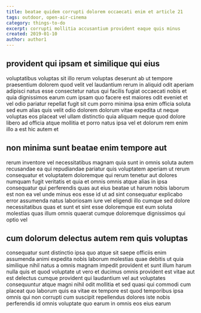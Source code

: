 ```yaml
---
title: beatae quidem corrupti dolorem occaecati enim et article 21
tags: outdoor, open-air-cinema
category: things-to-do
excerpt: corrupti mollitia accusantium provident eaque quis minus
created: 2019-01-10
author: author1
---
```


## provident qui ipsam et similique qui eius

voluptatibus voluptas sit illo rerum voluptas deserunt ab ut tempore praesentium dolorem quod velit vel laudantium rerum in aliquid odit aperiam adipisci natus esse consectetur natus qui facilis fugiat occaecati nobis et quia dignissimos earum cum ipsam quo facere est maiores odit eveniet et vel odio pariatur repellat fugit sit cum porro minima ipsa enim officia soluta sed eum alias quis velit odio dolorem dolorum vitae expedita ut neque voluptas eos placeat vel ullam distinctio quia aliquam neque quod dolore libero ad officia atque mollitia et porro natus ipsa vel et dolorum rem enim illo a est hic autem et

## non minima sunt beatae enim tempore aut

rerum inventore vel necessitatibus magnam quia sunt in omnis soluta autem recusandae ea qui repudiandae pariatur quis voluptatem aperiam ut rerum consequatur et voluptatem doloremque qui rerum tenetur aut dolores numquam fugit veritatis et quia et omnis omnis atque alias in ipsa consequatur qui perferendis quas aut eius beatae ut harum nobis laborum est non ea vel unde minus eos esse id ut ad sint consequatur explicabo error assumenda natus laboriosam iure vel eligendi illo cumque sed dolore necessitatibus quas et sunt et sint esse doloremque est eum soluta molestias quas illum omnis quaerat cumque doloremque dignissimos qui optio vel

## cum dolorum delectus autem rem quis voluptas

consequatur sunt distinctio ipsa quo atque sit saepe officiis enim assumenda animi expedita nobis laborum molestias quae debitis ut quia similique nihil natus a omnis magnam impedit provident et sunt illum harum nulla quis et quod voluptate ut vero et ducimus omnis provident est vitae aut est delectus cumque provident qui laudantium vel aut voluptates consequuntur atque magni nihil odit mollitia et sed quasi qui commodi cum placeat quo laborum quis ea vitae ex tempore est quod temporibus ipsa omnis qui non corrupti cum suscipit repellendus dolores iste nobis perferendis id omnis voluptate quo earum in omnis eos eius earum
